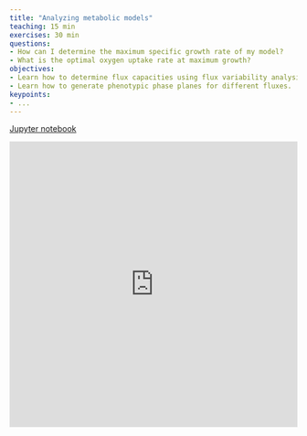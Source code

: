 ```yaml
---
title: "Analyzing metabolic models"
teaching: 15 min
exercises: 30 min
questions:
- How can I determine the maximum specific growth rate of my model?
- What is the optimal oxygen uptake rate at maximum growth?
objectives:
- Learn how to determine flux capacities using flux variability analysis.
- Learn how to generate phenotypic phase planes for different fluxes.
keypoints:
- ...
---
```


[Jupyter notebook](http://nbviewer.jupyter.org/github/biosustain/cell-factory-design-course/blob/master/01-Getting-started.ipynb)

<iframe id="Example2"
    name="Example2"
    title="Example2"
    width="100%"
    height="500"
    frameborder="0"
    scrolling="yes"
    marginheight="0"
    marginwidth="0"
    src="http://nbviewer.jupyter.org/github/biosustain/cameo-notebooks/blob/master/01-quick-start.ipynb">
</iframe>
